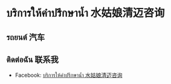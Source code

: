 # บริการให้คำปรึกษาน้ำ 水姑娘清迈咨询﻿

## รถยนต์ 汽车

## ติดต่อฉัน 联系我

- Facebook: [บริการให้คำปรึกษาน้ำ 水姑娘清迈咨询](https://www.facebook.com/profile.php?id=61571315976215)
